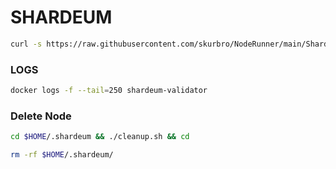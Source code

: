 # SHARDEUM

```bash
curl -s https://raw.githubusercontent.com/skurbro/NodeRunner/main/Shardeum/setup.sh | bash
```

### LOGS

```bash
docker logs -f --tail=250 shardeum-validator
```


### Delete Node

```bash
cd $HOME/.shardeum && ./cleanup.sh && cd
```

```bash
rm -rf $HOME/.shardeum/
```